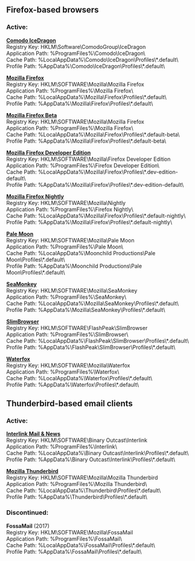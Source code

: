 ## Firefox-based browsers ##

### Active: ####

**[Comodo IceDragon](https://www.comodo.com/home/browsers-toolbars/browser.php)**  
Registry Key: HKLM\\Software\\ComodoGroup\\IceDragon  
Application Path: %ProgramFiles%\\Comodo\\IceDragon\\  
Cache Path: %LocalAppData%\\Comodo\\IceDragon\\Profiles\\\*.default\\  
Profile Path: %AppData%\\Comodo\\IceDragon\\Profiles\\\*.default\\

**[Mozilla Firefox](https://www.mozilla.org/firefox/)**  
Registry Key: HKLM\\SOFTWARE\\Mozilla\\Mozilla Firefox  
Application Path: %ProgramFiles%\\Mozilla Firefox\\  
Cache Path: %LocalAppData%\\Mozilla\\Firefox\\Profiles\\\*.default\\  
Profile Path: %AppData%\\Mozilla\\Firefox\\Profiles\\\*.default\\

**[Mozilla Firefox Beta](https://www.mozilla.org/firefox/channel/desktop/)**  
Registry Key: HKLM\\SOFTWARE\\Mozilla\\Mozilla Firefox  
Application Path: %ProgramFiles%\\Mozilla Firefox\\  
Cache Path: %LocalAppData%\\Mozilla\\Firefox\\Profiles\\\*.default-beta\\  
Profile Path: %AppData%\\Mozilla\\Firefox\\Profiles\\\*.default-beta\\

**[Mozilla Firefox Developer Edition](https://www.mozilla.org/firefox/channel/desktop/)**  
Registry Key: HKLM\\SOFTWARE\\Mozilla\\Firefox Developer Edition  
Application Path: %ProgramFiles%\\Firefox Developer Edition\\  
Cache Path: %LocalAppData%\\Mozilla\\Firefox\\Profiles\\\*.dev-edition-default\\  
Profile Path: %AppData%\\Mozilla\\Firefox\\Profiles\\\*.dev-edition-default\\

**[Mozilla Firefox Nightly](https://www.mozilla.org/firefox/channel/desktop/)**  
Registry Key: HKLM\\SOFTWARE\\Mozilla\\Nightly  
Application Path: %ProgramFiles%\\Firefox Nightly\\  
Cache Path: %LocalAppData%\\Mozilla\\Firefox\\Profiles\\\*.default-nightly\\  
Profile Path: %AppData%\\Mozilla\\Firefox\\Profiles\\\*.default-nightly\\

**[Pale Moon](https://www.palemoon.org)**  
Registry Key: HKLM\\SOFTWARE\\Mozilla\\Pale Moon  
Application Path: %ProgramFiles%\\Pale Moon\\  
Cache Path: %LocalAppData%\\Moonchild Productions\\Pale Moon\\Profiles\\\*.default\\  
Profile Path: %AppData%\\Moonchild Productions\\Pale Moon\\Profiles\\\*.default\\

**[SeaMonkey](https://www.seamonkey-project.org)**  
Registry Key: HKLM\\SOFTWARE\\Mozilla\\SeaMonkey  
Application Path: %ProgramFiles%\\SeaMonkey\\  
Cache Path: %LocalAppData%\\Mozilla\\SeaMonkey\\Profiles\\\*.default\\  
Profile Path: %AppData%\\Mozilla\\SeaMonkey\\Profiles\\\*.default\\

**[SlimBrowser](https://www.slimbrowser.net)**  
Registry Key: HKLM\\SOFTWARE\\FlashPeak\\SlimBrowser  
Application Path: %ProgramFiles%\\SlimBrowser\\  
Cache Path: %LocalAppData%\\FlashPeak\\SlimBrowser\\Profiles\\\*.default\\  
Profile Path: %AppData%\\FlashPeak\\SlimBrowser\\Profiles\\\*.default\\

**[Waterfox](https://www.waterfox.net)**  
Registry Key: HKLM\\SOFTWARE\\Mozilla\\Waterfox  
Application Path: %ProgramFiles%\\Waterfox\\  
Cache Path: %LocalAppData%\\Waterfox\\Profiles\\\*.default\\  
Profile Path: %AppData%\\Waterfox\\Profiles\\\*.default\\

## Thunderbird-based email clients ##

### Active: ####

**[Interlink Mail & News](http://binaryoutcast.com/projects/interlink/)**  
Registry Key: HKLM\\SOFTWARE\\Binary Outcast\\Interlink  
Application Path: %ProgramFiles%\\Interlink\\  
Cache Path: %LocalAppData%\\Binary Outcast\\Interlink\\Profiles\\\*.default\\  
Profile Path: %AppData%\\Binary Outcast\\Interlink\\Profiles\\\*.default\\

**[Mozilla Thunderbird](https://www.thunderbird.net)**  
Registry Key: HKLM\\SOFTWARE\\Mozilla\\Mozilla Thunderbird  
Application Path: %ProgramFiles%\\Mozilla Thunderbird\\  
Cache Path: %LocalAppData%\\Thunderbird\\Profiles\\\*.default\\  
Profile Path: %AppData%\\Thunderbird\\Profiles\\\*.default\\

### Discontinued: ###

**FossaMail** (2017)  
Registry Key: HKLM\\SOFTWARE\\Mozilla\\FossaMail  
Application Path: %ProgramFiles%\\FossaMail\\  
Cache Path: %LocalAppData%\\FossaMail\\Profiles\\\*.default\\  
Profile Path: %AppData%\\FossaMail\\Profiles\\\*.default\\ 
